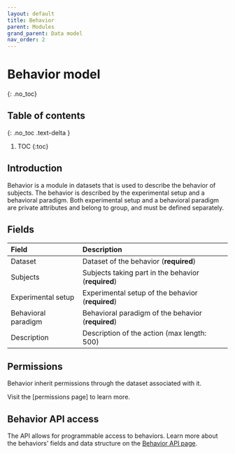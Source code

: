 ```yaml
---
layout: default
title: Behavior
parent: Modules
grand_parent: Data model
nav_order: 2
---
```


# Behavior model
{: .no_toc}

## Table of contents
{: .no_toc .text-delta }

1. TOC
{:toc}

## Introduction
Behavior is a module in datasets that is used to describe the behavior of subjects. The behavior is described by the experimental setup and a behavioral paradigm. Both experimental setup and a behavioral paradigm are private attributes and belong to group, and must be defined separately.

## Fields

| Field       | Description  |
|:------------|:-------------|
| Dataset     | Dataset of the behavior (**required**) |
| Subjects    | Subjects taking part in the behavior (**required**) |
| Experimental setup | Experimental setup of the behavior (**required**) |
| Behavioral paradigm  | Behavioral paradigm of the behavior (**required**) |
| Description | Description of the action (max length: 500) |

## Permissions
Behavior inherit permissions through the dataset associated with it.

Visit the [permissions page] to learn more. 

## Behavior API access
The API allows for programmable access to behaviors. Learn more about the behaviors' fields and data structure on the [Behavior API page]({{"api/modules/behavior/"|absolute_url}}). 
